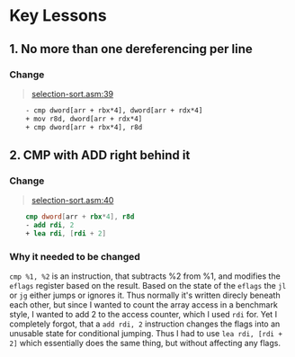 # Key Lessons

## 1. No more than one dereferencing per line

### Change

> [selection-sort.asm:39](../src/algorithms/selection-sort.asm)

```diff
    - cmp dword[arr + rbx*4], dword[arr + rdx*4]
    + mov r8d, dword[arr + rdx*4]
    + cmp dword[arr + rbx*4], r8d
```

## 2. CMP with ADD right behind it

### Change

> [selection-sort.asm:40](../src/algorithms/selection-sort.asm)

```nasm
    cmp dword[arr + rbx*4], r8d
    - add rdi, 2
    + lea rdi, [rdi + 2]
```

### Why it needed to be changed

`cmp %1, %2` is an instruction, that subtracts %2 from %1, and modifies the `eflags` register based on the result.
Based on the state of the `eflags` the `jl` or `jg` either jumps or ignores it.
Thus normally it's written direcly beneath each other, but since I wanted to count the array access in a benchmark style, I wanted to add 2 to the access counter, which I used `rdi` for.
Yet I completely forgot, that a `add rdi, 2` instruction changes the flags into an unusable state for conditional jumping.
Thus I had to use `lea rdi, [rdi + 2]` which essentially does the same thing, but without affecting any flags.
